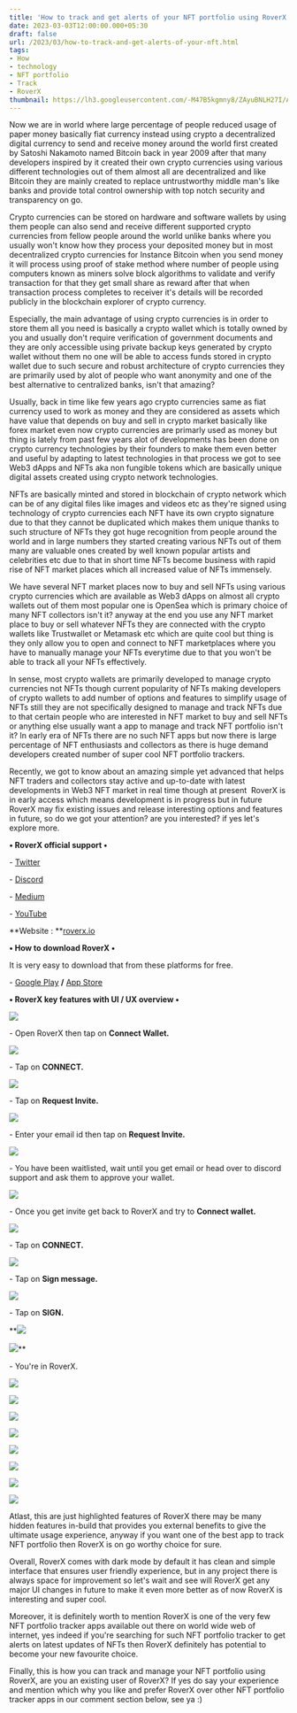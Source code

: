 ```yaml
---
title: 'How to track and get alerts of your NFT portfolio using RoverX.'
date: 2023-03-03T12:00:00.000+05:30
draft: false
url: /2023/03/how-to-track-and-get-alerts-of-your-nft.html
tags: 
- How
- technology
- NFT portfolio
- Track
- RoverX
thumbnail: https://lh3.googleusercontent.com/-M47B5kgmny8/ZAyuBNLH27I/AAAAAAAAQoE/ZyjZgCKb4RIeNQ2VOZ0B1dHDm6zx9Ac0gCNcBGAsYHQ/s1600/1678552575414633-0.png
---
```


  

  

Now we are in world where large percentage of people reduced usage of paper money basically fiat currency instead using crypto a decentralized digital currency to send and receive money around the world first created by Satoshi Nakamoto named Bitcoin back in year 2009 after that many developers inspired by it created their own crypto currencies using various different technologies out of them almost all are decentralized and like  Bitcoin they are mainly created to replace untrustworthy middle man's like banks and provide total control ownership with top notch security and transparency on go.

  

Crypto currencies can be stored on hardware and software wallets by using them people can also send and receive different supported crypto currencies from fellow people around the world unlike banks where you usually won't know how they process your deposited money but in most decentralized crypto currencies for Instance Bitcoin when you send money it will process using proof of stake method where number of people using computers known as miners solve block algorithms to validate and verify transaction for that they get small share as reward after that when transaction process completes to receiver it's details will be recorded publicly in the blockchain explorer of crypto currency.

  

Especially, the main advantage of using crypto currencies is in order to store them all you need is basically a crypto wallet which is totally owned by you and usually don't require verification of government documents and they are only accessible using private backup keys generated by crypto wallet without them no one will be able to access funds stored in crypto wallet due to such secure and robust architecture of crypto currencies they are primarily used by alot of people who want anonymity and one of the best alternative to centralized banks, isn't that amazing?

  

Usually, back in time like few years ago crypto currencies same as fiat currency used to work as money and they are considered as assets which have value that depends on buy and sell in crypto market basically like forex market even now crypto currencies are primarly used as money but thing is lately from past few years alot of developments has been done on crypto currency technologies by their founders to make them even better and useful by adapting to latest technologies in that process we got to see Web3 dApps and NFTs aka non fungible tokens which are basically unique digital assets created using crypto network technologies.

  

NFTs are basically minted and stored in blockchain of crypto network which can be of any digital files like images and videos etc as they're signed using technology of crypto currencies each NFT have its own crypto signature due to that they cannot be duplicated which makes them unique thanks to such structure of NFTs they got huge recognition from people around the world and in large numbers they started creating various NFTs out of them many are valuable ones created by well known popular artists and celebrities etc due to that in short time NFTs become business with rapid rise of NFT market places which all increased value of NFTs immensely.

  

We have several NFT market places now to buy and sell NFTs using various crypto currencies which are available as Web3 dApps on almost all crypto wallets out of them most popular one is OpenSea which is primary choice of many NFT collectors isn't it? anyway at the end you use any NFT market place to buy or sell whatever NFTs they are connected with the crypto wallets like Trustwallet or Metamask etc which are quite cool but thing is they only allow you to open and connect to NFT marketplaces where you have to manually manage your NFTs everytime due to that you won't be able to track all your NFTs effectively.

  

In sense, most crypto wallets are primarily developed to manage crypto currencies not NFTs though current popularity of NFTs making developers of crypto wallets to add number of options and features to simplify usage of NFTs still they are not specifically designed to manage and track NFTs due to that certain people who are interested in NFT market to buy and sell NFTs or anything else usually want a app to manage and track NFT portfolio isn't it? In early era of NFTs there are no such NFT apps but now there is large percentage of NFT enthusiasts and collectors as there is huge demand developers created number of super cool NFT portfolio trackers.

  

Recently, we got to know about an amazing simple yet advanced that helps NFT traders and collectors stay active and up-to-date with latest developments in Web3 NFT market in real time though at present  RoverX is in early access which means development is in progress but in future RoverX may fix existing issues and release interesting options and features in future, so do we got your attention? are you interested? if yes let's explore more.

  

**• RoverX official support •**

\- [Twitter](https://twitter.com/RoverX_io)

\- [Discord](https://discord.gg/Y56AVtjebe)

\- [Medium](https://medium.com/roverx)

\- [YouTube](https://www.youtube.com/@RoverXOfficial)

  

**Website : **[roverx.io](http://roverx.io)

**• How to download RoverX •**

It is very easy to download that from these platforms for free.

  

\- [Google Play](https://play.google.com/store/apps/details?id=io.roverx.mobileapp) **/** [App Store](https://apps.apple.com/in/app/roverx-nft-analytics-alerts/id6444563149)

**• RoverX key features with UI / UX overview •**

 **![](https://lh3.googleusercontent.com/-cXaqxKe0n9Q/ZA7XOtQ_cWI/AAAAAAAAQpY/13_X42N_WngOwelBGlGGR_EcZJbVK2CmwCNcBGAsYHQ/s1600/1678694199546419-0.png)** 

\- Open RoverX then tap on **Connect Wallet.**

  

 ![](https://lh3.googleusercontent.com/-6ApRqgMbE04/ZA7XNmBVSvI/AAAAAAAAQpQ/zgtwIC4j3gkbYAR0S71DtwnXndxm_VksQCNcBGAsYHQ/s1600/1678694195946920-1.png) 

  

\- Tap on **CONNECT.**

 **![](https://lh3.googleusercontent.com/-IIrIJCxvZWk/ZA7XMyNeJ0I/AAAAAAAAQpM/yjVFsVjnzcgyExnFGY1mOUNmp7BvNFX0gCNcBGAsYHQ/s1600/1678694192473174-2.png)** 

\- Tap on **Request Invite.**

 **![](https://lh3.googleusercontent.com/-2FMX4rLbvMA/ZA7XL9ApZvI/AAAAAAAAQpI/plbExtxOBiMZdBF1PI6yCuHEXVqiW-OrwCNcBGAsYHQ/s1600/1678694188914257-3.png)** 

\- Enter your email id then tap on **Request Invite.**

 **![](https://lh3.googleusercontent.com/-ySNPyjCmoaM/ZA7XLDjgPOI/AAAAAAAAQpE/tEU73lAhThYyupeZFr52TFCduuyyNMj9gCNcBGAsYHQ/s1600/1678694185807571-4.png)** 

\- You have been waitlisted, wait until you get email or head over to discord support and ask them to approve your wallet.

  

 ![](https://lh3.googleusercontent.com/-DhZlcKU6sJI/ZA7XKBvdJ4I/AAAAAAAAQpA/BqsCM_tdipUiiYptPdi55QMzns4d4VDwgCNcBGAsYHQ/s1600/1678694181915401-5.png) 

  

\- Once you get invite get back to RoverX and try to **Connect wallet.**

 **![](https://lh3.googleusercontent.com/-ScM2EV4cgXM/ZA7XJEvfkTI/AAAAAAAAQo8/8u2BWmEmlw4p-F_R-EtyPiv_qoDwEv3lQCNcBGAsYHQ/s1600/1678694178298936-6.png)** 

\- Tap on **CONNECT.**

 **![](https://lh3.googleusercontent.com/--HCVMhjmdBg/ZA7XIbxlgCI/AAAAAAAAQo4/vLXAGWiB3WgBea2-9Mz-J-JBrRaVrDe0wCNcBGAsYHQ/s1600/1678694174648631-7.png)** 

\- Tap on **Sign message.**

 **![](https://lh3.googleusercontent.com/-AIi8JmFbn4s/ZA7XHYkqJcI/AAAAAAAAQo0/frak5q-MXCMYyqlmNVv1lUw4D-OHwqmagCNcBGAsYHQ/s1600/1678694171471246-8.png)** 

\- Tap on **SIGN.**

 **![](https://lh3.googleusercontent.com/-c1x5BeM83oM/ZA7XGqC6PbI/AAAAAAAAQow/gK3LYge4Io47DsWQoqxwxc-6zFzpW9iKQCNcBGAsYHQ/s1600/1678694168391985-9.png) 

 ![](https://lh3.googleusercontent.com/-3vOvD5n9Qug/ZA7XFy1w7PI/AAAAAAAAQos/-MhELOTUfegYPAkU87Xu-o1bH7rChnh6gCNcBGAsYHQ/s1600/1678694165815478-10.png)** 

\- You're in RoverX.

  

 ![](https://lh3.googleusercontent.com/-L9WZycWojdk/ZA7XFFI5VyI/AAAAAAAAQoo/GPnSMz-3U3ot16fQdE7Gp5P0Q44qvWKuwCNcBGAsYHQ/s1600/1678694161937327-11.png) 

 ![](https://lh3.googleusercontent.com/-onNIPMuiShc/ZA7XENqv33I/AAAAAAAAQok/L4JB7HMi4vAjcP8kb4pNvzZdu-ILcq5lwCNcBGAsYHQ/s1600/1678694158212601-12.png) 

 ![](https://lh3.googleusercontent.com/-vaqrJM-bNVk/ZA7XDFWlUFI/AAAAAAAAQog/cG0EqjvPZeoPgg9vVSP_OOFRsN76locNgCNcBGAsYHQ/s1600/1678694154679273-13.png) 

 ![](https://lh3.googleusercontent.com/-8FrVLJ_3Lcg/ZA7XCS298uI/AAAAAAAAQoc/2x7b_GEBbHsOCPdeTB9HgbOnJrIZXsfqwCNcBGAsYHQ/s1600/1678694151783797-14.png) 

 ![](https://lh3.googleusercontent.com/-bhhgFgmBgqY/ZA7XBjdSTYI/AAAAAAAAQoY/a1T3kDm3KIQsEOGNSPhfpnCuztAszT_bgCNcBGAsYHQ/s1600/1678694146768310-15.png) 

 ![](https://lh3.googleusercontent.com/-Id28DZqqbHc/ZA7XATHa4AI/AAAAAAAAQoU/qEgLagpaS8wIqTJFaq1Qr_V0I8Wy8GtrgCNcBGAsYHQ/s1600/1678694143687518-16.png) 

 ![](https://lh3.googleusercontent.com/-4By_w4ToEcc/ZA7W_jq17hI/AAAAAAAAQoQ/HMIEzs-gYRQedt_Tztgx7kRI_SiqkMTxQCNcBGAsYHQ/s1600/1678694137637318-17.png) 

 ![](https://lh3.googleusercontent.com/-2u8TIHUKAJc/ZA7W-GbqxsI/AAAAAAAAQoM/383VuxmMCcgT1AtG8OzJHDMym9YgrNywACNcBGAsYHQ/s1600/1678694134202320-18.png) 

  

Atlast, this are just highlighted features of RoverX there may be many hidden features in-build that provides you external benefits to give the ultimate usage experience, anyway if you want one of the best app to track NFT portfolio then RoverX is on go worthy choice for sure.

  

Overall, RoverX comes with dark mode by default it has clean and simple interface that ensures user friendly experience, but in any project there is always space for improvement so let's wait and see will RoverX get any major UI changes in future to make it even more better as of now RoverX is interesting and super cool.

  

Moreover, it is definitely worth to mention RoverX is one of the very few NFT portfolio tracker apps available out there on world wide web of internet, yes indeed if you're searching for such NFT portfolio tracker to get alerts on latest updates of NFTs then RoverX definitely has potential to become your new favourite choice.

  

Finally, this is how you can track and manage your NFT portfolio using RoverX, are you an existing user of RoverX? If yes do say your experience and mention which why you like and prefer RoverX over other NFT portfolio tracker apps in our comment section below, see ya :)